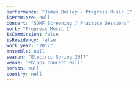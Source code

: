 ```yaml
---
performance: "James Bulley - Progress Music I"
isPremiere: null
concert: "SDMF Screening / Practice Sessions"
work: "Progress Music I"
isCommission: false
isResidency: false
work_year: "2017"
ensemble: null
season: "Electric Spring 2017"
venue: "Phipps Concert Hall"
person: null
country: null
---
```


